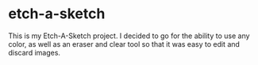 # etch-a-sketch

This is my Etch-A-Sketch project. I decided to go for the ability to use any color, as well as an eraser and clear tool so that it was easy to edit and discard images.